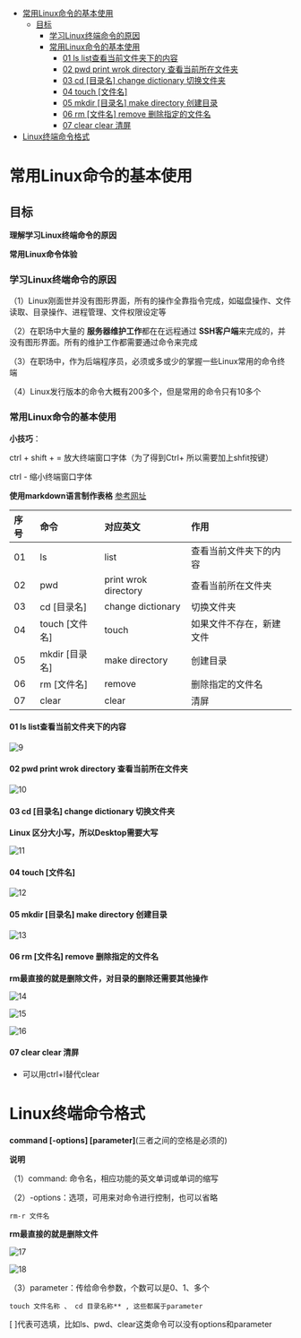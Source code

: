 <!-- TOC depthFrom:1 depthTo:6 withLinks:1 updateOnSave:1 orderedList:0 -->

- [常用Linux命令的基本使用](#常用linux命令的基本使用)
	- [目标](#目标)
		- [学习Linux终端命令的原因](#学习linux终端命令的原因)
		- [常用Linux命令的基本使用](#常用linux命令的基本使用)
			- [01	ls	list查看当前文件夹下的内容](#01-ls-list查看当前文件夹下的内容)
			- [02 pwd	print wrok directory	查看当前所在文件夹](#02-pwd-print-wrok-directory-查看当前所在文件夹)
			- [03 cd [目录名]	change dictionary	切换文件夹](#03-cd-目录名-change-dictionary-切换文件夹)
			- [04 touch [文件名]](#04-touch-文件名)
			- [05	mkdir [目录名]	make directory	创建目录](#05-mkdir-目录名-make-directory-创建目录)
			- [06	rm [文件名]	remove	删除指定的文件名](#06-rm-文件名-remove-删除指定的文件名)
			- [07	clear	clear	清屏](#07-clear-clear-清屏)
- [Linux终端命令格式](#linux终端命令格式)

<!-- /TOC -->
# 常用Linux命令的基本使用

## 目标

**理解学习Linux终端命令的原因**

**常用Linux命令体验**
### 学习Linux终端命令的原因

（1）Linux刚面世并没有图形界面，所有的操作全靠指令完成，如磁盘操作、文件读取、目录操作、进程管理、文件权限设定等

（2）在职场中大量的
**服务器维护工作**都在在远程通过
**SSH客户端**来完成的，并没有图形界面。所有的维护工作都需要通过命令来完成

（3）在职场中，作为后端程序员，必须或多或少的掌握一些Linux常用的命令终端

（4）Linux发行版本的命令大概有200多个，但是常用的命令只有10多个
### 常用Linux命令的基本使用

**小技巧**：

ctrl + shift + = 放大终端窗口字体（为了得到Ctrl+ 所以需要加上shfit按键）

ctrl - 缩小终端窗口字体

**使用markdown语言制作表格** [参考网址](http://xianbai.me/learn-md/article/extension/table.html)

|序号| 命令 |对应英文|作用 |
|:---|:---|:---|:---|
|01   |ls   |list   |查看当前文件夹下的内容   |
|02   |pwd   |print wrok directory   |查看当前所在文件夹   |
|03   |cd [目录名]   |change dictionary   |切换文件夹   |
|04   |touch [文件名]   |touch   |如果文件不存在，新建文件   |
|05   |mkdir [目录名]   |make directory   | 创建目录  |
|06   |rm [文件名]   |remove   |删除指定的文件名   |
|07   |clear   |clear   |清屏   |

#### 01	ls	list查看当前文件夹下的内容

![9](image/9.png)

#### 02 pwd	print wrok directory	查看当前所在文件夹

![10](image/10.png)

#### 03 cd [目录名]	change dictionary	切换文件夹

**Linux 区分大小写，所以Desktop需要大写**

![11](image/11.png)

#### 04 touch [文件名]

![12](image/12.png)

#### 05	mkdir [目录名]	make directory	创建目录

![13](image/13.png)

#### 06	rm [文件名]	remove	删除指定的文件名

**rm最直接的就是删除文件，对目录的删除还需要其他操作**

![14](image/14.png)

![15](image/15.png)

![16](image/16.png)

#### 07	clear	clear	清屏

+ 可以用ctrl+l替代clear

# Linux终端命令格式

**command [-options] [parameter]**(三者之间的空格是必须的)

**说明**

（1）command: 命令名，相应功能的英文单词或单词的缩写

（2）-options：选项，可用来对命令进行控制，也可以省略

    rm-r 文件名

 **rm最直接的就是删除文件**

![17](image/17.png)

![18](image/18.png)

（3）parameter：传给命令参数，个数可以是0、1、多个

    touch 文件名称 、 cd 目录名称** , 这些都属于parameter

[ ]代表可选填，比如ls、pwd、clear这类命令可以没有options和parameter
